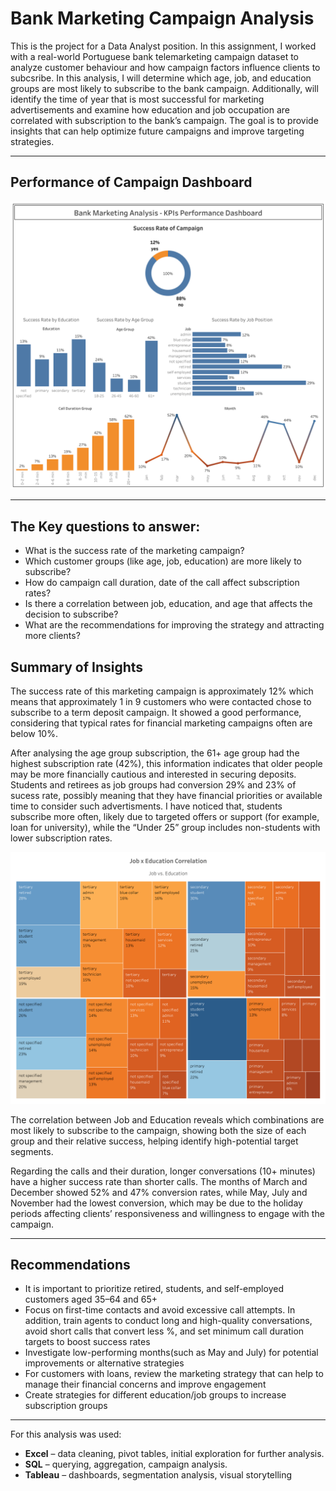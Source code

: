
# Bank Marketing Campaign Analysis


This is the project for a Data Analyst position. In this assignment, I worked with a real-world Portuguese bank telemarketing campaign dataset to analyze customer behaviour and how campaign factors influence clients to subcsribe. In this analysis, I will determine which age, job, and education groups are most likely to subscribe to the bank campaign. Additionally, will identify the time of year that is most successful for marketing advertisements and examine how education and job occupation are correlated with subscription to the bank’s campaign. The goal is to provide insights that can help optimize future campaigns and improve targeting strategies. 

---

## Performance of Campaign Dashboard

![image_alt](https://github.com/PolinaBrvk/Bank-Marketing-Analysis_Portfolio/blob/54066cf1ed0204585ef328be9efd39f6a6df44ac/KPIs%20Performance%20Dashboard.png)

---
## The Key questions to answer:
- What is the success rate of the marketing campaign? 
- Which customer groups (like age, job, education) are more likely to subscribe? 
- How do campaign call duration, date of the call affect subscription rates? 
- Is there a correlation between job, education, and age that affects the decision to subscribe?
- What are the recommendations for improving the strategy and attracting more clients?

## Summary of Insights

The success rate of this marketing campaign is approximately 12% which means that approximately 1 in 9 customers who were contacted chose to subscribe to a term deposit campaign. It showed a good performance, considering that typical rates for financial marketing campaigns often are below 10%.  

After analysing the age group subscription, the 61+ age group had the highest subscription rate (42%), this information indicates that older people may be more financially cautious and interested in securing deposits. Students and retirees as job groups had conversion 29% and 23% of sucess rate, possibly meaning that they have financial priorities or available time to consider such advertisments. I have noticed that, students subscribe more often, likely due to targeted offers or support (for example, loan for university), while the “Under 25” group includes non-students with lower subscription rates.

![image_alt](https://github.com/PolinaBrvk/Bank-Marketing-Analysis_Portfolio/blob/933818193b96b4e95b2e8fa9196946dfb81b77c9/Job%20x%20Education.png)

The correlation between Job and Education reveals which combinations are most likely to subscribe to the campaign, showing both the size of each group and their relative success, helping identify high-potential target segments.

Regarding the calls and their duration, longer conversations (10+ minutes) have a higher success rate than shorter calls. The months of March and December showed 52% and 47% conversion rates, while May, July and November had the lowest conversion, which may be due to the holiday periods affecting clients’ responsiveness and willingness to engage with the campaign.

---

## Recommendations

- It is important to prioritize retired, students, and self-employed customers aged 35–64 and 65+
- Focus on first-time contacts and avoid excessive call attempts. In addition, train agents to conduct long and high-quality conversations, avoid short calls that convert less %, and set minimum call duration targets to boost success rates
- Investigate low-performing months(such as May and July) for potential improvements or alternative strategies
- For customers with loans, review the marketing strategy that can help to manage their financial concerns and improve engagement
- Create strategies for different education/job groups to increase subscription groups

---
For this analysis was used:
- **Excel** – data cleaning, pivot tables, initial exploration for further analysis. 
- **SQL** – querying, aggregation, campaign analysis.
- **Tableau** – dashboards, segmentation analysis, visual storytelling 









